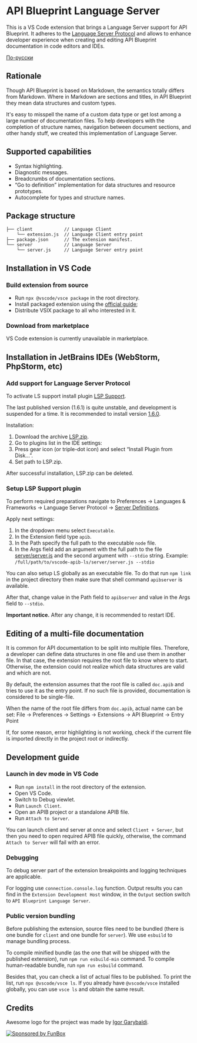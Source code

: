 # API Blueprint Language Server

This is a VS Code extension that brings a Language Server support for API Blueprint. It adheres to the [Language Server Protocol](https://github.com/Microsoft/language-server-protocol) and allows to enhance developer experience when creating and editing API Blueprint documentation in code editors and IDEs.

[По-русски](./README.ru.md)

## Rationale

Though API Blueprint is based on Markdown, the semantics totally differs from Markdown.
Where in Markdown are sections and titles, in API Blueprint they mean data structures and custom types.

It's easy to misspell the name of a custom data type or get lost among a large number of documentation files.
To help developers with the completion of structure names, navigation between document sections, and other handy stuff,
we created this implementation of Language Server.

## Supported capabilities

* Syntax highlighting.
* Diagnostic messages.
* Breadcrumbs of documentation sections.
* “Go to definition” implementation for data structures and resource prototypes.
* Autocomplete for types and structure names.

## Package structure

```text
├── client            // Language Client
    └── extension.js  // Language Client entry point
├── package.json      // The extension manifest.
└── server            // Language Server
    └── server.js     // Language Server entry point
```

## Installation in VS Code

### Build extension from source

* Run `npx @vscode/vsce package` in the root directory.
* Install packaged extension using the [official guide](https://code.visualstudio.com/docs/editor/extension-marketplace#_install-from-a-vsix);
* Distribute VSIX package to all who interested in it.

### Download from marketplace

VS Code extension is currently unavailable in marketplace.

## Installation in JetBrains IDEs (WebStorm, PhpStorm, etc)

### Add support for Language Server Protocol

To activate LS support install plugin [LSP Support](https://plugins.jetbrains.com/plugin/10209-lsp-support).

The last published version (1.6.1) is quite unstable, and development is suspended for a time.
It is recommended to install version [1.6.0](https://github.com/gtache/intellij-lsp/releases/tag/v1.6.0).

Installation:

1. Download the archive
   [LSP.zip](https://github.com/gtache/intellij-lsp/releases/download/v1.6.0/LSP.zip).
2. Go to plugins list in the IDE settings:
3. Press gear icon (or triple-dot icon) and select “Install Plugin from Disk...”.
4. Set path to LSP.zip.

After successful installation, LSP.zip can be deleted.

### Setup LSP Support plugin

To perform required preparations navigate to Preferences → Languages & Frameworks → Language Server Protocol →
[Server Definitions](jetbrains://WebStorm/settings?name=Languages+%26+Frameworks--Language+Server+Protocol--Server+Definitions).

Apply next settings:

1. In the dropdown menu select `Executable`.
2. In the Extension field type `apib`.
3. In the Path specify the full path to the executable `node` file.
4. In the Args field add an argument with the full path to the file [server/server.js](./server/server.js)
   and the second argument with `--stdio` string. Example: `/full/path/to/vscode-apib-ls/server/server.js --stdio`

You can also setup LS globally as an executable file. To do that run `npm link` in the project directory
then make sure that shell command `apibserver` is available.

After that, change value in the Path field to `apibserver` and value in the Args field to `--stdio`.

**Important notice.** After any change, it is recommended to restart IDE.

## Editing of a multi-file documentation

It is common for API documentation to be split into multiple files. Therefore, a developer can define data structures
in one file and use them in another file. In that case, the extension requires the root file to know where to start.
Otherwise, the extension could not realize which data structures are valid and which are not.

By default, the extension assumes that the root file is called `doc.apib` and tries to use it as the entry point.
If no such file is provided, documentation is considered to be single-file.

When the name of the root file differs from `doc.apib`, actual name can be set:
File → Preferences → Settings → Extensions → API Blueprint → Entry Point

If, for some reason, error highlighting is not working, check if the current file is imported directly
in the project root or indirectly.

## Development guide

### Launch in dev mode in VS Code

* Run `npm install` in the root directory of the extension.
* Open VS Code.
* Switch to Debug viewlet.
* Run `Launch Client`.
* Open an APIB project or a standalone APIB file.
* Run `Attach to Server`.

You can launch client and server at once and select `Client + Server`, but then you need to open required APIB file
quickly, otherwise, the command `Attach to Server` will fail with an error.

### Debugging

To debug server part of the extension breakpoints and logging techniques are applicable.

For logging use `connection.console.log` function. Output results you can find in the `Extension Development Host`
window, in the `Output` section switch to `API Blueprint Language Server`.

### Public version bundling

Before publishing the extension, source files need to be bundled (there is one bundle for `client` and one bundle for `server`).
We use `esbuild` to manage bundling process.

To compile minified bundle (as the one that will be shipped with the published extension), run `npm run esbuild-min` command.
To compile human-readable bundle, run `npm run esbuild` command.

Besides that, you can check a list of actual files to be published. To print the list, run `npx @vscode/vsce ls`.
If you already have `@vscode/vsce` installed globally, you can use `vsce ls` and obtain the same result.

## Credits

Awesome logo for the project was made by [Igor Garybaldi](https://pandabanda.com/).

[![Sponsored by FunBox](https://funbox.ru/badges/sponsored_by_funbox_centered.png)](https://funbox.ru)
